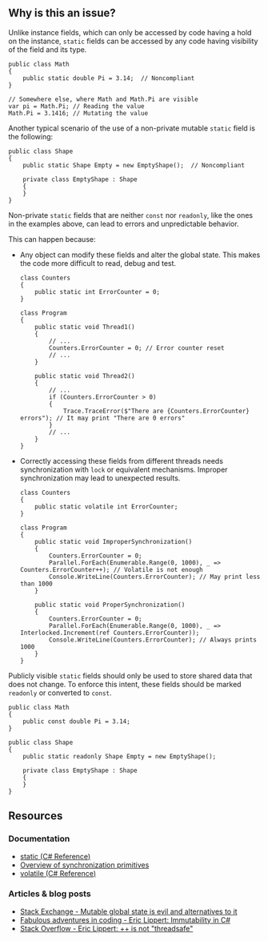 ## Why is this an issue?

Unlike instance fields, which can only be accessed by code having a hold on the instance, `static` fields can be accessed by any code
having visibility of the field and its type.

    public class Math
    {
        public static double Pi = 3.14;  // Noncompliant
    }
    
    // Somewhere else, where Math and Math.Pi are visible
    var pi = Math.Pi; // Reading the value
    Math.Pi = 3.1416; // Mutating the value

Another typical scenario of the use of a non-private mutable `static` field is the following:

    public class Shape
    {
        public static Shape Empty = new EmptyShape();  // Noncompliant
    
        private class EmptyShape : Shape
        {
        }
    }

Non-private `static` fields that are neither `const` nor `readonly`, like the ones in the examples above, can lead
to errors and unpredictable behavior.

This can happen because:

-   Any object can modify these fields and alter the global state. This makes the code more difficult to read, debug and test. 

        class Counters
        {
            public static int ErrorCounter = 0;
        }
        
        class Program
        {
            public static void Thread1()
            {
                // ...
                Counters.ErrorCounter = 0; // Error counter reset
                // ...
            }
        
            public static void Thread2()
            {
                // ...
                if (Counters.ErrorCounter > 0)
                {
                    Trace.TraceError($"There are {Counters.ErrorCounter} errors"); // It may print "There are 0 errors"
                }
                // ...
            }
        }
-   Correctly accessing these fields from different threads needs synchronization with `lock` or equivalent mechanisms. Improper synchronization may lead to unexpected results. 

        class Counters
        {
            public static volatile int ErrorCounter;
        }
        
        class Program
        {
            public static void ImproperSynchronization()
            {
                Counters.ErrorCounter = 0;
                Parallel.ForEach(Enumerable.Range(0, 1000), _ => Counters.ErrorCounter++); // Volatile is not enough
                Console.WriteLine(Counters.ErrorCounter); // May print less than 1000
            }
        
            public static void ProperSynchronization()
            {
                Counters.ErrorCounter = 0;
                Parallel.ForEach(Enumerable.Range(0, 1000), _ => Interlocked.Increment(ref Counters.ErrorCounter));
                Console.WriteLine(Counters.ErrorCounter); // Always prints 1000
            }
        }

Publicly visible `static` fields should only be used to store shared data that does not change. To enforce this intent, these fields
should be marked `readonly` or converted to `const`.

    public class Math
    {
        public const double Pi = 3.14;
    }

    public class Shape
    {
        public static readonly Shape Empty = new EmptyShape();
    
        private class EmptyShape : Shape
        {
        }
    }

## Resources

### Documentation

-   [static (C# Reference)](https://learn.microsoft.com/en-us/dotnet/csharp/language-reference/keywords/static)
-   [Overview of synchronization
  primitives](https://learn.microsoft.com/en-us/dotnet/standard/threading/overview-of-synchronization-primitives)
-   [volatile (C# Reference)](https://learn.microsoft.com/en-us/dotnet/csharp/language-reference/keywords/volatile)

### Articles & blog posts

-   [Stack Exchange - Mutable global state is evil and alternatives to it](https://softwareengineering.stackexchange.com/a/148154)
-   [Fabulous adventures in coding - Eric Lippert:
  Immutability in C#](https://ericlippert.com/2007/11/13/immutability-in-c-part-one-kinds-of-immutability/)
-   [Stack Overflow - Eric Lippert: ++ is not "threadsafe"](https://stackoverflow.com/a/4628660)